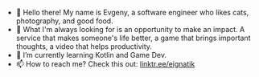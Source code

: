 - 👋 Hello there! My name is Evgeny, a software engineer who likes cats, photography, and good food.
- 👀 What I'm always looking for is an opportunity to make an impact. A service that makes someone's life better, a game that brings important thoughts, a video that helps productivity.
- 🌱 I’m currently learning Kotlin and Game Dev.
- 📫 How to reach me? Check this out: [linktr.ee/eignatik](https://linktr.ee/eignatik)


